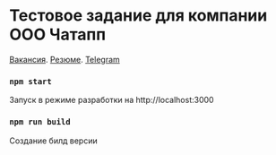 # Тестовое задание для компании ООО Чатапп

[Вакансия](https://hh.ru/vacancy/70996792).
[Резюме](https://hh.ru/resume/34c40e4dff0b0c17950039ed1f467757324430).
[Telegram](https://t.me/boostedbrain)


### `npm start`

Запуск в режиме разработки на http://localhost:3000

### `npm run build`

Создание билд версии

